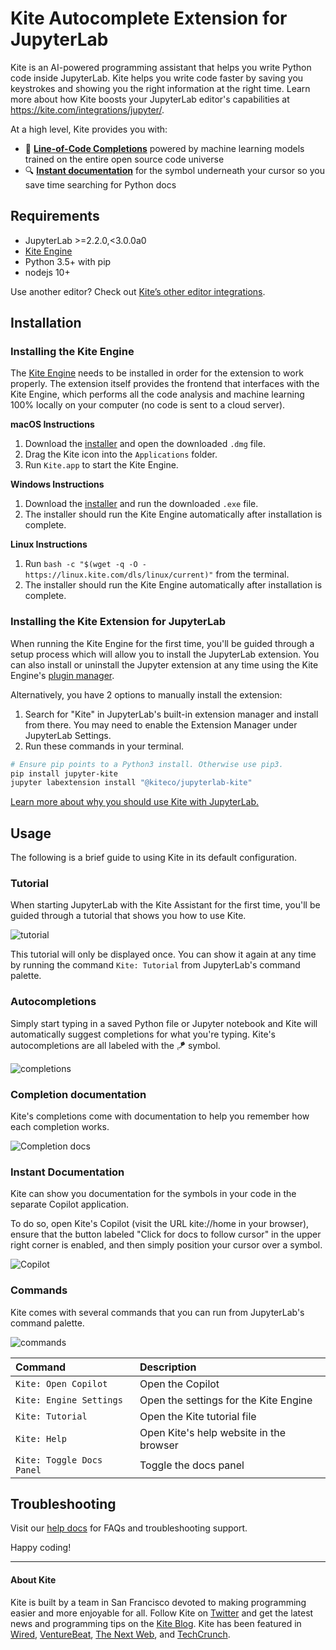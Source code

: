 # Kite Autocomplete Extension for JupyterLab

Kite is an AI-powered programming assistant that helps you write Python code inside JupyterLab. Kite helps you write code faster by saving you keystrokes and showing you the right information at the right time. Learn more about how Kite boosts your JupyterLab editor's capabilities at https://kite.com/integrations/jupyter/.

At a high level, Kite provides you with:

- 🧠 **[Line-of-Code Completions](https://kite.com/blog/product/launching-line-of-code-completions-going-cloudless-and-17-million-in-funding/)** powered by machine learning models trained on the entire open source code universe
- 🔍 **[Instant documentation](https://kite.com/copilot/)** for the symbol underneath your cursor so you save time searching for Python docs

## Requirements

- JupyterLab >=2.2.0,<3.0.0a0
- [Kite Engine](https://kite.com/)
- Python 3.5+ with pip
- nodejs 10+

Use another editor? Check out [Kite’s other editor integrations](https://kite.com/integrations/).

## Installation

### Installing the Kite Engine

The [Kite Engine](https://kite.com/) needs to be installed in order for the extension to work properly. The extension itself provides the frontend that interfaces with the Kite Engine, which performs all the code analysis and machine learning 100% locally on your computer (no code is sent to a cloud server).

**macOS Instructions**

1. Download the [installer](https://kite.com/download) and open the downloaded `.dmg` file.
2. Drag the Kite icon into the `Applications` folder.
3. Run `Kite.app` to start the Kite Engine.

**Windows Instructions**

1. Download the [installer](https://kite.com/download) and run the downloaded `.exe` file.
2. The installer should run the Kite Engine automatically after installation is complete.

**Linux Instructions**

1. Run `bash -c "$(wget -q -O - https://linux.kite.com/dls/linux/current)"` from the terminal.
2. The installer should run the Kite Engine automatically after installation is complete.

### Installing the Kite Extension for JupyterLab

When running the Kite Engine for the first time, you'll be guided through a setup process which will allow you to install the JupyterLab extension. You can also install or uninstall the Jupyter extension at any time using the Kite Engine's [plugin manager](https://help.kite.com/article/62-managing-editor-plugins).

Alternatively, you have 2 options to manually install the extension:

1. Search for "Kite" in JupyterLab's built-in extension manager and install from there. You may need to enable the Extension Manager under JupyterLab Settings.
2. Run these commands in your terminal.

```sh
# Ensure pip points to a Python3 install. Otherwise use pip3.
pip install jupyter-kite
jupyter labextension install "@kiteco/jupyterlab-kite"
```

[Learn more about why you should use Kite with JupyterLab.](https://kite.com/integrations/jupyter/)

## Usage

The following is a brief guide to using Kite in its default configuration.

### Tutorial

When starting JupyterLab with the Kite Assistant for the first time, you'll be guided through a tutorial that shows you how to use Kite.

![tutorial](https://kite.com/kite-public/tutorial_file.png)

This tutorial will only be displayed once. You can show it again at any time by running the command `Kite: Tutorial` from JupyterLab's command palette.

### Autocompletions

Simply start typing in a saved Python file or Jupyter notebook and Kite will automatically suggest completions for what you're typing. Kite's autocompletions are all labeled with the 🪁 symbol.

![completions](https://kite.com/kite-public/import_statement.png)

### Completion documentation

Kite's completions come with documentation to help you remember how each completion works.

![Completion docs](https://kite.com/kite-public/completion_docs.png)

### Instant Documentation

Kite can show you documentation for the symbols in your code in the separate Copilot application.

To do so, open Kite's Copilot (visit the URL kite://home in your browser), ensure that the button labeled "Click for docs to follow cursor" in the upper right corner is enabled, and then simply position your cursor over a symbol.

![Copilot](https://kite.com/kite-public/copilot_small.png)

### Commands

Kite comes with several commands that you can run from JupyterLab's command palette.

![commands](https://kite.com/kite-public/commands.png)

| Command                   | Description                             |
| :------------------------ | :-------------------------------------- |
| `Kite: Open Copilot`      | Open the Copilot                        |
| `Kite: Engine Settings`   | Open the settings for the Kite Engine   |
| `Kite: Tutorial`          | Open the Kite tutorial file             |
| `Kite: Help`              | Open Kite's help website in the browser |
| `Kite: Toggle Docs Panel` | Toggle the docs panel                   |

## Troubleshooting

Visit our [help docs](https://help.kite.com/category/138-jupyterlab-plugin) for FAQs and troubleshooting support.

Happy coding!

---

#### About Kite

Kite is built by a team in San Francisco devoted to making programming easier and more enjoyable for all. Follow Kite on
[Twitter](https://twitter.com/kitehq) and get the latest news and programming tips on the
[Kite Blog](https://kite.com/blog).
Kite has been featured in [Wired](https://www.wired.com/2016/04/kites-coding-asssitant-spots-errors-finds-better-open-source/),
[VentureBeat](https://venturebeat.com/2019/01/28/kite-raises-17-million-for-its-ai-powered-developer-environment/),
[The Next Web](https://thenextweb.com/dd/2016/04/14/kite-plugin/), and
[TechCrunch](https://techcrunch.com/2019/01/28/kite-raises-17m-for-its-ai-driven-code-completion-tool/).

